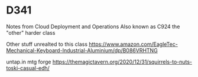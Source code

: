 # D341
Notes from Cloud Deployment and Operations
Also known as C924 the "other" harder class

Other stuff unrealted to this class
https://www.amazon.com/EagleTec-Mechanical-Keyboard-Industrial-Aluminium/dp/B086VRHTNG

untap.in 
mtg forge
https://themagictavern.org/2020/12/31/squirrels-to-nuts-toski-casual-edh/
